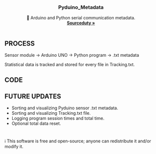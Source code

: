 <h3 align="center">Pyduino_Metadata</h3>

  <p align="center">
    🔌 Arduino and Python serial communication metadata.
    <br />
    <a href="https://github.com/sourceduty/"><strong>Sourceduty »</strong></a>
    <br />
    <br />
  </p>
</div>

## PROCESS

Sensor module → Arduino UNO → Python program → .txt metadata 

Statistical data is tracked and stored for every file in Tracking.txt.

## CODE


## FUTURE UPDATES 

- Sorting and visualizing Pyduino sensor .txt metadata.
- Sorting and visualizing Tracking.txt file.
- Logging program session times and total time.
- Optional total data reset.

#
ℹ️ This software is free and open-source; anyone can redistribute it and/or modify it.
